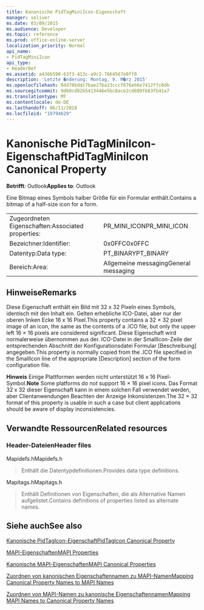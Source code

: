 ```yaml
---
title: Kanonische PidTagMiniIcon-Eigenschaft
manager: soliver
ms.date: 03/09/2015
ms.audience: Developer
ms.topic: reference
ms.prod: office-online-server
localization_priority: Normal
api_name:
- PidTagMiniIcon
api_type:
- HeaderDef
ms.assetid: a436b590-63f3-413c-a9c2-7664567e0ff0
description: 'Letzte �nderung: Montag, 9. M�rz 2015'
ms.openlocfilehash: 04d78bddc7bae27ba23cccf676eb6e7412ffc0db
ms.sourcegitcommit: 9d60cd82b5413446e5bc8ace2cd689f683fb41a7
ms.translationtype: MT
ms.contentlocale: de-DE
ms.lasthandoff: 06/11/2018
ms.locfileid: "19794629"
---
```

# <a name="pidtagminiicon-canonical-property"></a><span data-ttu-id="9d2be-103">Kanonische PidTagMiniIcon-Eigenschaft</span><span class="sxs-lookup"><span data-stu-id="9d2be-103">PidTagMiniIcon Canonical Property</span></span>

  
  
<span data-ttu-id="9d2be-104">**Betrifft**: Outlook</span><span class="sxs-lookup"><span data-stu-id="9d2be-104">**Applies to**: Outlook</span></span> 
  
<span data-ttu-id="9d2be-105">Eine Bitmap eines Symbols halber Größe für ein Formular enthält.</span><span class="sxs-lookup"><span data-stu-id="9d2be-105">Contains a bitmap of a half-size icon for a form.</span></span>
  
|||
|:-----|:-----|
|<span data-ttu-id="9d2be-106">Zugeordneten Eigenschaften:</span><span class="sxs-lookup"><span data-stu-id="9d2be-106">Associated properties:</span></span>  <br/> |<span data-ttu-id="9d2be-107">PR_MINI_ICON</span><span class="sxs-lookup"><span data-stu-id="9d2be-107">PR_MINI_ICON</span></span>  <br/> |
|<span data-ttu-id="9d2be-108">Bezeichner:</span><span class="sxs-lookup"><span data-stu-id="9d2be-108">Identifier:</span></span>  <br/> |<span data-ttu-id="9d2be-109">0x0FFC</span><span class="sxs-lookup"><span data-stu-id="9d2be-109">0x0FFC</span></span>  <br/> |
|<span data-ttu-id="9d2be-110">Datentyp:</span><span class="sxs-lookup"><span data-stu-id="9d2be-110">Data type:</span></span>  <br/> |<span data-ttu-id="9d2be-111">PT_BINARY</span><span class="sxs-lookup"><span data-stu-id="9d2be-111">PT_BINARY</span></span>  <br/> |
|<span data-ttu-id="9d2be-112">Bereich:</span><span class="sxs-lookup"><span data-stu-id="9d2be-112">Area:</span></span>  <br/> |<span data-ttu-id="9d2be-113">Allgemeine messaging</span><span class="sxs-lookup"><span data-stu-id="9d2be-113">General messaging</span></span>  <br/> |
   
## <a name="remarks"></a><span data-ttu-id="9d2be-114">Hinweise</span><span class="sxs-lookup"><span data-stu-id="9d2be-114">Remarks</span></span>

<span data-ttu-id="9d2be-115">Diese Eigenschaft enthält ein Bild mit 32 x 32 Pixeln eines Symbols, identisch mit den Inhalt ein. Gelten erhebliche ICO-Datei, aber nur der oberen linken Ecke 16 x 16 Pixel.</span><span class="sxs-lookup"><span data-stu-id="9d2be-115">This property contains a 32 × 32 pixel image of an icon, the same as the contents of a .ICO file, but only the upper left 16 × 16 pixels are considered significant.</span></span> <span data-ttu-id="9d2be-116">Diese Eigenschaft wird normalerweise übernommen aus der. ICO-Datei in der SmallIcon-Zeile der entsprechenden Abschnitt der Konfigurationsdatei Formular [Beschreibung] angegeben.</span><span class="sxs-lookup"><span data-stu-id="9d2be-116">This property is normally copied from the .ICO file specified in the SmallIcon line of the appropriate [Description] section of the form configuration file.</span></span>
  
 <span data-ttu-id="9d2be-117">**Hinweis** Einige Plattformen werden nicht unterstützt 16 x 16 Pixel-Symbol.</span><span class="sxs-lookup"><span data-stu-id="9d2be-117">**Note** Some platforms do not support 16 × 16 pixel icons.</span></span> <span data-ttu-id="9d2be-118">Das Format 32 x 32 dieser Eigenschaft kann in einem solchen Fall verwendet werden, aber Clientanwendungen Beachten der Anzeige Inkonsistenzen.</span><span class="sxs-lookup"><span data-stu-id="9d2be-118">The 32 × 32 format of this property is usable in such a case but client applications should be aware of display inconsistencies.</span></span> 
  
## <a name="related-resources"></a><span data-ttu-id="9d2be-119">Verwandte Ressourcen</span><span class="sxs-lookup"><span data-stu-id="9d2be-119">Related resources</span></span>

### <a name="header-files"></a><span data-ttu-id="9d2be-120">Header-Dateien</span><span class="sxs-lookup"><span data-stu-id="9d2be-120">Header files</span></span>

<span data-ttu-id="9d2be-121">Mapidefs.h</span><span class="sxs-lookup"><span data-stu-id="9d2be-121">Mapidefs.h</span></span>
  
> <span data-ttu-id="9d2be-122">Enthält die Datentypdefinitionen.</span><span class="sxs-lookup"><span data-stu-id="9d2be-122">Provides data type definitions.</span></span>
    
<span data-ttu-id="9d2be-123">Mapitags.h</span><span class="sxs-lookup"><span data-stu-id="9d2be-123">Mapitags.h</span></span>
  
> <span data-ttu-id="9d2be-124">Enthält Definitionen von Eigenschaften, die als Alternative Namen aufgelistet.</span><span class="sxs-lookup"><span data-stu-id="9d2be-124">Contains definitions of properties listed as alternate names.</span></span>
    
## <a name="see-also"></a><span data-ttu-id="9d2be-125">Siehe auch</span><span class="sxs-lookup"><span data-stu-id="9d2be-125">See also</span></span>



[<span data-ttu-id="9d2be-126">Kanonische PidTagIcon-Eigenschaft</span><span class="sxs-lookup"><span data-stu-id="9d2be-126">PidTagIcon Canonical Property</span></span>](pidtagicon-canonical-property.md)


[<span data-ttu-id="9d2be-127">MAPI-Eigenschaften</span><span class="sxs-lookup"><span data-stu-id="9d2be-127">MAPI Properties</span></span>](mapi-properties.md)
  
[<span data-ttu-id="9d2be-128">Kanonische MAPI-Eigenschaften</span><span class="sxs-lookup"><span data-stu-id="9d2be-128">MAPI Canonical Properties</span></span>](mapi-canonical-properties.md)
  
[<span data-ttu-id="9d2be-129">Zuordnen von kanonischen Eigenschaftennamen zu MAPI-Namen</span><span class="sxs-lookup"><span data-stu-id="9d2be-129">Mapping Canonical Property Names to MAPI Names</span></span>](mapping-canonical-property-names-to-mapi-names.md)
  
[<span data-ttu-id="9d2be-130">Zuordnen von MAPI-Namen zu kanonische Eigenschaftennamen</span><span class="sxs-lookup"><span data-stu-id="9d2be-130">Mapping MAPI Names to Canonical Property Names</span></span>](mapping-mapi-names-to-canonical-property-names.md)

